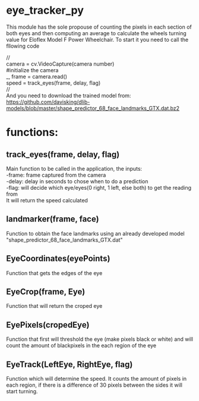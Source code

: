 # eye_tracker_py

This module has the sole propouse of counting the pixels in each section of both eyes and then computing an average to calculate the wheels turning value for Eloflex Model F Power Wheelchair.
To start it you need to call the fllowing code

//  
    camera = cv.VideoCapture(camera number)  
    #initialize the camera  
    _, frame = camera.read()  
    speed = track_eyes(frame, delay, flag)  
//  
And you need to download the trained model from:  
https://github.com/davisking/dlib-models/blob/master/shape_predictor_68_face_landmarks_GTX.dat.bz2  

# functions:  
## track_eyes(frame, delay, flag)  
Main function to be called in the application, the inputs:  
      -frame: frame captured from the camera  
      -delay: delay in seconds to chose when to do a prediction  
      -flag: will decide which eye/eyes(0 right, 1 left, else both) to get the reading from  
It will return the speed calculated

## landmarker(frame, face)
Function to obtain the face landmarks using an already developed model "shape_predictor_68_face_landmarks_GTX.dat"

## EyeCoordinates(eyePoints)
Function that gets the edges of the eye

## EyeCrop(frame, Eye)
Function that will return the croped eye

## EyePixels(cropedEye)
Function that first will threshold the eye (make pixels black or white) and will count the amount of blackpixels in the each region of the eye

## EyeTrack(LeftEye, RightEye, flag)
Function which will determine the speed. It counts the amount of pixels in each region, if there is a difference of 30 pixels between the sides it will start turning.
